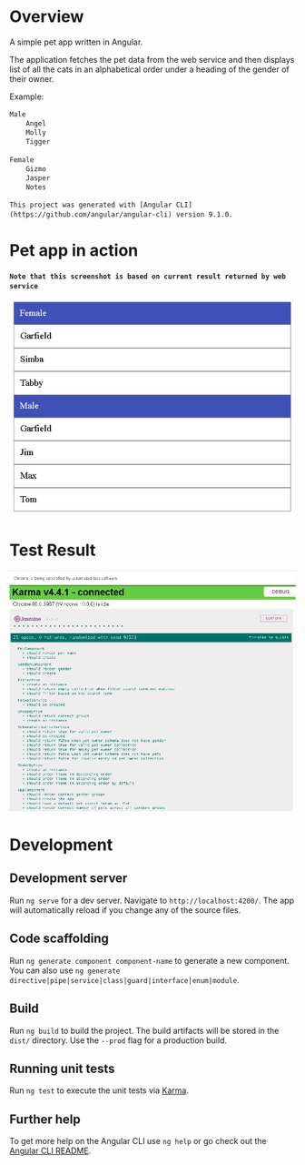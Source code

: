 # Overview

A simple pet app written in Angular.

The application fetches the pet data from the web service and then displays list of all the cats in an alphabetical order under a heading of the gender of their owner.

Example:

```
Male
    Angel
    Molly
    Tigger
    
Female
    Gizmo
    Jasper
    Notes
```

`This project was generated with [Angular CLI](https://github.com/angular/angular-cli) version 9.1.0.`

# Pet app in action

**`Note that this screenshot is based on current result returned by web service`**

![](main.png) 

# Test Result

![](test.png) 

# Development

## Development server

Run `ng serve` for a dev server. Navigate to `http://localhost:4200/`. The app will automatically reload if you change any of the source files.

## Code scaffolding

Run `ng generate component component-name` to generate a new component. You can also use `ng generate directive|pipe|service|class|guard|interface|enum|module`.

## Build

Run `ng build` to build the project. The build artifacts will be stored in the `dist/` directory. Use the `--prod` flag for a production build.

## Running unit tests

Run `ng test` to execute the unit tests via [Karma](https://karma-runner.github.io).

## Further help

To get more help on the Angular CLI use `ng help` or go check out the [Angular CLI README](https://github.com/angular/angular-cli/blob/master/README.md).
